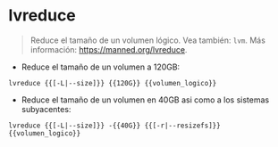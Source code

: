 # lvreduce

> Reduce el tamaño de un volumen lógico.
> Vea también: `lvm`.
> Más información: <https://manned.org/lvreduce>.

- Reduce el tamaño de un volumen a 120GB:

`lvreduce {{[-L|--size]}} {{120G}} {{volumen_logico}}`

- Reduce el tamaño de un volumen en 40GB asi como a los sistemas subyacentes:

`lvreduce {{[-L|--size]}} -{{40G}} {{[-r|--resizefs]}} {{volumen_logico}}`
